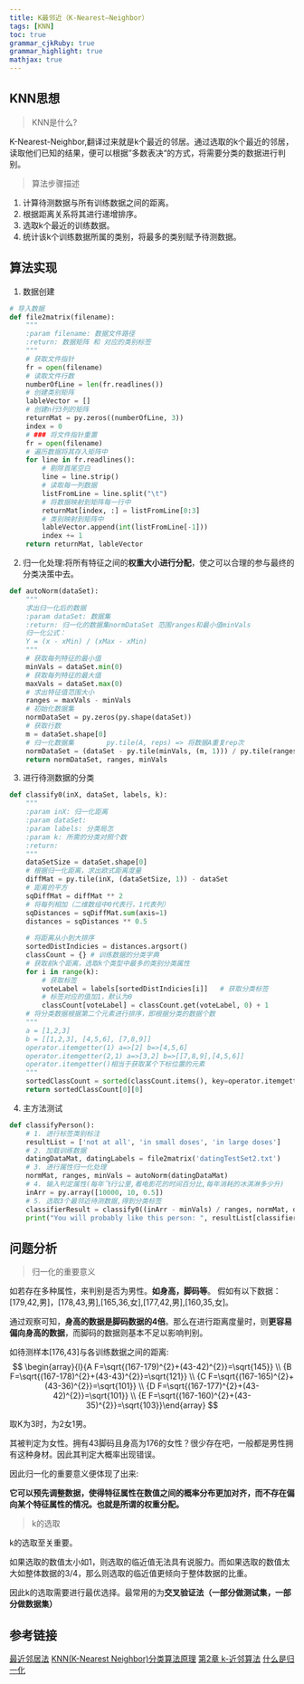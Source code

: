 ```yaml
---
title: K最邻近（K-Nearest—Neighbor）
tags: [KNN]
toc: true
grammar_cjkRuby: true
grammar_highlight: true
mathjax: true
---
```


## KNN思想

> KNN是什么?

K-Nearest-Neighbor,翻译过来就是k个最近的邻居。通过选取的k个最近的邻居，读取他们已知的结果，便可以根据”多数表决“的方式，将需要分类的数据进行判别。

<!--more-->

> 算法步骤描述

1. 计算待测数据与所有训练数据之间的距离。
2. 根据距离关系将其进行递增排序。
3. 选取k个最近的训练数据。
4. 统计该k个训练数据所属的类别，将最多的类别赋予待测数据。

## 算法实现

1. 数据创建
```python
# 导入数据
def file2matrix(filename):
    """
    :param filename: 数据文件路径
    :return: 数据矩阵 和 对应的类别标签
    """
    # 获取文件指针
    fr = open(filename)
    # 读取文件行数
    numberOfLine = len(fr.readlines())
    # 创建类别矩阵
    lableVector = []
    # 创建n行3列的矩阵
    returnMat = py.zeros((numberOfLine, 3))
    index = 0
    # ### 将文件指针重置
    fr = open(filename)
    # 遍历数据将其存入矩阵中
    for line in fr.readlines():
        # 剔除首尾空白
        line = line.strip()
        # 读取每一列数据
        listFromLine = line.split("\t")
        # 将数据映射到矩阵每一行中
        returnMat[index, :] = listFromLine[0:3]
        # 类别映射到矩阵中
        lableVector.append(int(listFromLine[-1]))
        index += 1
    return returnMat, lableVector
```

2. 归一化处理:将所有特征之间的**权重大小进行分配**，使之可以合理的参与最终的分类决策中去。
```python
def autoNorm(dataSet):
    """
    求出归一化后的数据
    :param dataSet: 数据集
    :return: 归一化的数据集normDataSet 范围ranges和最小值minVals
    归一化公式：
    Y = (x - xMin) / (xMax - xMin)
    """
    # 获取每列特征的最小值
    minVals = dataSet.min(0)
    # 获取每列特征的最大值
    maxVals = dataSet.max(0)
    # 求出特征值范围大小
    ranges = maxVals - minVals
    # 初始化数据集
    normDataSet = py.zeros(py.shape(dataSet))
    # 获取行数
    m = dataSet.shape[0]
    # 归一化数据集        py.tile(A, reps) => 将数据A重复rep次
    normDataSet = (dataSet - py.tile(minVals, (m, 1))) / py.tile(ranges, (m, 1))
    return normDataSet, ranges, minVals
```


3. 进行待测数据的分类
```python
def classify0(inX, dataSet, labels, k):
    """
    :param inX: 归一化距离
    :param dataSet:
    :param labels: 分类局怎
    :param k: 所需的分类对照个数
    :return:
    """
    dataSetSize = dataSet.shape[0]
    # 根据归一化距离，求出欧式距离度量
    diffMat = py.tile(inX, (dataSetSize, 1)) - dataSet
    # 距离的平方
    sqDiffMat = diffMat ** 2
    # 将每列相加（二维数组中0代表行，1代表列）
    sqDistances = sqDiffMat.sum(axis=1)
    distances = sqDistances ** 0.5
    
    # 将距离从小到大排序
    sortedDistIndicies = distances.argsort()
    classCount = {}	# 训练数据的分类字典
    # 获取前k个距离，选取k个类型中最多的类别分类属性
    for i in range(k):
        # 获取标签
        voteLabel = labels[sortedDistIndicies[i]]	# 获取分类标签
        # 标签对应的值加1，默认为0
        classCount[voteLabel] = classCount.get(voteLabel, 0) + 1
    # 将分类数据根据第二个元素进行排序，即根据分类的数据个数
    """
    a = [1,2,3]
    b = [[1,2,3], [4,5,6], [7,8,9]]
    operator.itemgetter(1) a=>[2] b=>[4,5,6]
    operator.itemgetter(2,1) a=>[3,2] b=>[[7,8,9],[4,5,6]]
    operator.itemgetter()相当于获取某个下标位置的元素
    """
    sortedClassCount = sorted(classCount.items(), key=operator.itemgetter(1), reverse=True)
    return sortedClassCount[0][0]
```

4. 主方法测试
```python
def classifyPerson():
    # 1. 进行标签类别标注
    resultList = ['not at all', 'in small doses', 'in large doses']
    # 2. 加载训练数据
    datingDataMat, datingLabels = file2matrix('datingTestSet2.txt')
    # 3. 进行属性归一化处理
    normMat, ranges, minVals = autoNorm(datingDataMat)
    # 4. 输入判定属性(每年飞行公里,看电影花的时间百分比,每年消耗的冰淇淋多少升)
    inArr = py.array([10000, 10, 0.5])
    # 5. 选取3个最邻近待测数据,得到分类标签
    classifierResult = classify0((inArr - minVals) / ranges, normMat, datingLabels, 3)
    print("You will probably like this person: ", resultList[classifierResult - 1])
```


## 问题分析

> 归一化的重要意义

如若存在多种属性，来判别是否为男性。**如身高，脚码等**。
假如有以下数据：[179,42,男]，[178,43,男],[165,36,女],[177,42,男],[160,35,女]。

通过观察可知，**身高的数据是脚码数据的4倍**。那么在进行距离度量时，则**更容易偏向身高的数据**，而脚码的数据则基本不足以影响判别。

如待测样本[176,43]与各训练数据之间的距离:
$$
\begin{array}{l}{A F=\sqrt{(167-179)^{2}+(43-42)^{2}}=\sqrt{145}} \\ {B F=\sqrt{(167-178)^{2}+(43-43)^{2}}=\sqrt{121}} \\ {C F=\sqrt{(167-165)^{2}+(43-36)^{2}}=\sqrt{101}} \\ {D F=\sqrt{(167-177)^{2}+(43-42)^{2}}=\sqrt{101}} \\ {E F=\sqrt{(167-160)^{2}+(43-35)^{2}}=\sqrt{103}}\end{array}
$$

取K为3时，为2女1男。

其被判定为女性。拥有43脚码且身高为176的女性？很少存在吧，一般都是男性拥有这种身材。因此其判定大概率出现错误。



因此归一化的重要意义便体现了出来:

**它可以预先调整数据，使得特征属性在数值之间的概率分布更加对齐，而不存在偏向某个特征属性的情况。也就是所谓的权重分配。**


> k的选取 

k的选取至关重要。

如果选取的数值太小如1，则选取的临近值无法具有说服力。而如果选取的数值太大如整体数据的3/4，那么则选取的临近值更倾向于整体数据的比重。

因此k的选取需要进行最优选择。最常用的为**交叉验证法（一部分做测试集，一部分做数据集）**

## 参考链接

[最近邻居法](https://zh.wikipedia.org/wiki/%E6%9C%80%E8%BF%91%E9%84%B0%E5%B1%85%E6%B3%95)
[KNN(K-Nearest Neighbor)分类算法原理](https://blog.csdn.net/shenziheng1/article/details/71891126)
[第2章 k-近邻算法](https://github.com/apachecn/AiLearning/blob/master/docs/ml/2.k-%E8%BF%91%E9%82%BB%E7%AE%97%E6%B3%95.md)
[什么是归一化](https://www.zhihu.com/question/19951858)